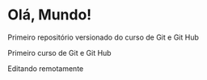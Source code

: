 # Olá, Mundo!
 Primeiro repositório versionado do curso de Git e Git Hub

 Primeiro curso de Git e Git Hub

Editando remotamente
